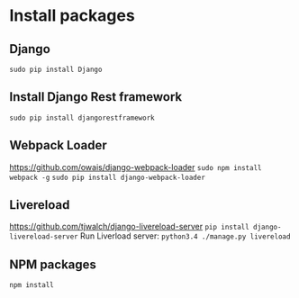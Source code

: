 # Install packages
## Django
`sudo pip install Django`

## Install Django Rest framework
`sudo pip install djangorestframework`

## Webpack Loader
https://github.com/owais/django-webpack-loader
`sudo npm install webpack -g`
`sudo pip install django-webpack-loader`
## Livereload 
https://github.com/tjwalch/django-livereload-server
`pip install django-livereload-server`
Run Liverload server:
`python3.4 ./manage.py livereload`
## NPM packages
`npm install`